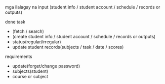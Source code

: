 mga ilalagay na input (student info / student account / schedule / records or outputs)

done task
- (fetch / search)
- (create student info / student account / schedule / records or outputs)
- status(regular/irregular) 
- update student records(subjects / task / date / scores)

requirements
- update(forget/change password)
- subjects(student)
- course or subject 

